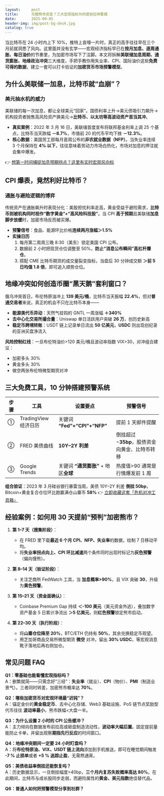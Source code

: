 ```yaml
---
layout:     post
title:      币圈熊市突变？三大宏观指标为你提前拉响警报
date:       2025-09-05
header-img: img/post-bg-desk.jpg
catalog: true
---
```


当比特币在 24 小时内上下 10%，推特上哀嚎一片时，真正的高手往往早在三个月前就洞悉了风向。这里面并没有玄学——宏观经济指标早已在**按月加息、逐周通胀、每日油价**的节奏里，为加密市场写下了注脚。本文将拆解**美联储加息周期、通货膨胀、地缘政治冲突**三大维度，手把手教你用失业率、CPI、国际油价这些**免费可得的数据**，建立一套可以打卡验证的**加密货币市场预警模型**。

## 为什么美联储一加息，比特币就“血崩”？

### 美元抽水机的威力
美联储的每一次加息，都让全球美元“回家”。国债利率上升→美元债吸引力飙升→机构投资者抛售高风险资产换美元→**比特币、以太坊等高波动资产首当其冲**。

- **真实案例**：2022 年 3 月 16 日，美联储首度宣布将联邦基金利率上调 25 个基点，比特币当天跌幅 **－8.7%**，市值前 20 的代币平均下挫 **－12.3%**。
- **核心数据**：美国劳工部每月首周公布的**非农就业数据（NFP）**。当失业率连续 3 个月保持在 **4% 以下**，往往意味着劳动力市场白热化，市场对加息的押注就会集中爆发。

👉 [想第一时间捕捉加息预期拐点？这里有实时宏观风向标](https://okxdog.com/)

## CPI 爆表，竟然利好比特币？

### 通胀与避险逻辑的博弈
传统资产在通胀飙升时表现分化：美股担忧利率走高，黄金受益于避险需求，**比特币则被机构同时视作“数字黄金”+“高风险科技股”**。当 CPI **高于预期**且美联储**加息脚步放缓**时，加密市场反而被买爆。

- **预警信号**：食品、能源环比价格**连续两月涨幅＞1.5%**  
- **实操日历**  
  1. 每月第二周周三晚 8:30（美东）锁定美国 CPI 公布。  
  2. 数据前 2 小时把现货仓位调整至 50%，**防止“消息公布瞬间”高杠杆爆仓**。  
  3. 搭配 CME 比特币期货的成交量裂变指标，当盘后 30 分钟成交额 **＞前 5 日均值 1.8 倍**，即可追入顺势仓位。

## 地缘冲突如何创造币圈“黑天鹅”套利窗口？

俄乌冲突首日，布伦特原油冲上 **139 美元/桶**，比特币当天振幅 **22.4%**，但对**普通交易者**来说，真正的机会不只在比特币本身——

- **能源类代币异动**：天然气挂钩的 GNTL 一周涨幅 **＋340%**  
- **去中心化交易所撮合量**：Uniswap 单日活跃用户突破 **26 万**，创历史新高  
- **稳定币跨境转账**：USDT 链上记录单日流出 **50 亿美元**，**USDC** 则出现创纪录的亚洲买盘净流入

**风险控制红线**：一旦布伦特油价>120 美元/桶且波动率指数 VIX>30，对冲组合建议：  
- 加密多头 30%  
- 黄金多头 30%  
- 做空两张布伦特微型期货对冲

## 三大免费工具，10 分钟搭建预警系统

| 步骤 | 工具 | 设置要点 | 预警信号 |
|---|---|---|---|
| ① | TradingView 经济日历 | 关键词 **“Fed”+“CPI”+“NFP”** | 提前 1 天邮件提醒 |
| ② | FRED 美债曲线 | **10Y–2Y 利差** | 倒挂超过 **-35bp**，股债资金向黄金、比特币转移 |
| ③ | Google Trends | 关键词 **“通货膨胀”** + 地区**全球** | 热度值>90 通常是行情爆发前 1 周 |

**组合验证**：2023 年 3 月硅谷银行暴雷当周，美债 10Y–2Y 利差 **倒挂 50bp**，Bitcoin+黄金复合仓位环比跑赢满仓山寨币 **58%** 👉 [立即收藏这套「危机对冲工具箱」](https://okxdog.com/)

## 经验案例：如何用 30 天提前“预判”加密熊市？

1. **第 1–7 天（搜集阶段）**：  
   - 在 FRED 里下载**最近 6 个月 CPI、NFP、失业率**的数据，绘制 7 日移动平均。  
   - 将**失业率拐点向上、CPI 环比减速**两个条件同时出现时标记为**灰色预警**（偏向慢熊）。

2. **第 8–14 天（验证阶段）**：  
   - 关注芝商所 FedWatch 工具，当 **加息概率>90%**，且 VIX 突破 **30**，升级为**黄色预警**。

3. **第 15–21 天（资金面确认）**：  
   - Coinbase Premium Gap 持续 **＜-100 美元**（美元资金外逃），叠加数字资产基金 5 日累计净流出 **＞5 亿美元**，则**红色预警**锁定熊市启动。

4. **第 22–30 天（执行阶段）**：  
   - 将**山寨仓位降至 20%**，BTC/ETH 仍持有 **50%**，其余兑换稳定币观望。  
   - 用芝加哥商品交易所微型期货 **微空** 对冲，留出 **30% USDC**，等宏观消息靴子落地后再右侧加仓。

## 常见问题 FAQ

**Q1：零基础也能看懂宏观指标吗？**  
A：删繁就简——只需念好“三经”：**失业率**（就业）、**CPI**（物价）、**PMI**（制造业景气）。三者同时转差，加密熊市概率达 **70%**。

**Q2：哪些加密货币对宏观环境最“迟钝”？**  
A：锚定金价的**黄金稳定币**、去中心化存储、Web3 基础设施、PoS 链节点奖励型代币往往 **波动率最小**，熊市跌幅<大盘一半。

**Q3：为什么设置 2 小时的 CPI 公告缓冲？**  
A：主力倾向在数据发布前拉高或砸盘制造流动性，**波动率大幅后置**。固定提前量能防止卡单，并留出观察**期指先行反应**的时间窗口。

**Q4：地缘冲突期间一定要 24 小时盯盘吗？**  
A：将**布伦特原油、VIX、USDT 链上流向**添加到手机推送，即可在睡觉期间触发 **-7 % 止损单**或者 **+5 % 追踪止盈**，无需熬通宵。

**Q5：美债收益率倒挂还能恢复吗？**  
A：历史数据显示，一旦倒挂幅度>40bp，**三个月内复苏失败概率高达 80%**。在此期间，比特币与成长股同步走弱，而避险属性的**黄金、美元指数**绝佳替代品。

**Q6：普通人如何把预警模型分享到社群？**